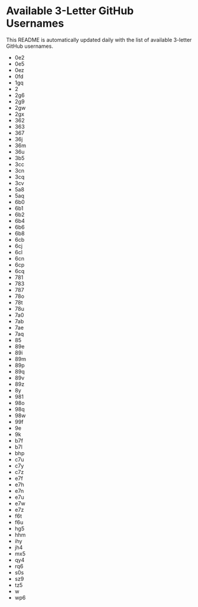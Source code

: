 # Available 3-Letter GitHub Usernames

This README is automatically updated daily with the list of available 3-letter GitHub usernames.

- 0e2
- 0e5
- 0ez
- 0fd
- 1gq
- 2
- 2g6
- 2g9
- 2gw
- 2gx
- 362
- 363
- 367
- 36j
- 36m
- 36u
- 3b5
- 3cc
- 3cn
- 3cq
- 3cv
- 5a8
- 5aq
- 6b0
- 6b1
- 6b2
- 6b4
- 6b6
- 6b8
- 6cb
- 6cj
- 6cl
- 6cn
- 6cp
- 6cq
- 781
- 783
- 787
- 78o
- 78t
- 78u
- 7a0
- 7ab
- 7ae
- 7aq
- 85
- 89e
- 89i
- 89m
- 89p
- 89q
- 89v
- 89z
- 8y
- 981
- 98o
- 98q
- 98w
- 99f
- 9e
- 9k
- b7f
- b7l
- bhp
- c7u
- c7y
- c7z
- e7f
- e7h
- e7n
- e7u
- e7w
- e7z
- f6t
- f6u
- hg5
- hhm
- ihy
- jh4
- mx5
- qy4
- rq6
- s0s
- sz9
- tz5
- w
- wp6
